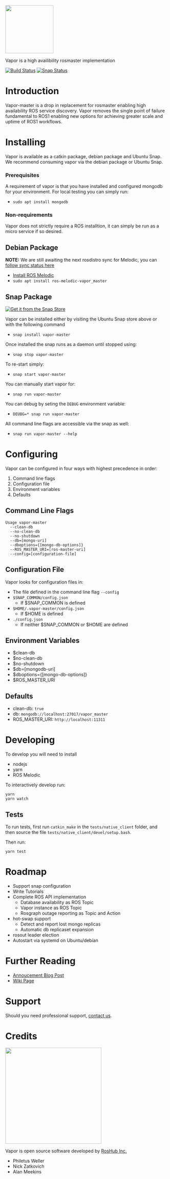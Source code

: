 <img src=./icons/roshub_vector_logo.svg width=150>


Vapor is a high availibility rosmaster implementation

[![Build Status](http://build.ros.org/buildStatus/icon?job=Mdev__vapor_master__ubuntu_bionic_amd64)](http://build.ros.org/job/Mdev__vapor_master__ubuntu_bionic_amd64/)  [![Snap Status](https://build.snapcraft.io/badge/roshub/vapor_master.svg)](https://build.snapcraft.io/user/roshub/vapor_master)


# Introduction

Vapor-master is a drop in replacement for rosmaster enabling high availability ROS service discovery. Vapor removes the single point of failure fundamental to ROS1 enabling new options for achieving greater scale and uptime of ROS1 workflows.

# Installing

Vapor is available as a catkin package, debian package and Ubuntu Snap. We recommend consuming vapor via the debian package or Ubuntu Snap.

### Prerequisites

A requirement of vapor is that you have installed and configured mongodb for your environment. For local testing you can simply run:

* `sudo apt install mongodb`

### Non-requirements

Vapor does not strictly require a ROS installtion, it can simply be run as a micro service if so desired.

## Debian Package

**NOTE:** We are still awaiting the next rosdistro sync for Melodic, you can [follow sync status here](http://repositories.ros.org/status_page/ros_melodic_default.html?q=vapor)

 * [Install ROS Melodic](http://wiki.ros.org/melodic/Installation/)
 * `sudo apt install ros-melodic-vapor_master`

## Snap Package

[![Get it from the Snap Store](https://snapcraft.io/static/images/badges/en/snap-store-white.svg)](https://snapcraft.io/vapor-master)

Vapor can be installed either by visiting the Ubuntu Snap store above or with the following command

* `snap install vapor-master`

Once installed the snap runs as a daemon until stopped using:

* `snap stop vapor-master`

To re-start simply:

* `snap start vapor-master`

You can manually start vapor for:

* `snap run vapor-master`

You can debug by seting the `DEBUG` environment variable:

* `DEUBG=* snap run vapor-master`

All command line flags are accessible via the snap as well:

* `snap run vapor-master --help`

# Configuring

Vapor can be configured in four ways with highest precedence in order:

1. Command line flags
2. Configuration file
3. Environment variables
4. Defaults

## Command Line Flags

```
Usage vapor-master
  --clean-db
  --no-clean-db
  --no-shutdown
  --db=[mongo-uri]
  --dboptions={[mongo-db-options]}
  --ROS_MASTER_URI=[ros-master-uri]
  --config=[configuration-file]
```

## Configuration File

Vapor looks for configuration files in:

 * The file defined in the command line flag `--config`
 * `$SNAP_COMMON/config.json`
   * If $SNAP_COMMON is defined
 * `$HOME/.vapor-master/config.json`
    * If $HOME is defined
 * `./config.json`
    * If neither $SNAP_COMMON or $HOME are defined

## Environment Variables

 * $clean-db
 * $no-clean-db
 * $no-shutdown
 * $db=[mongodb-uri]
 * $dboptions={[mongo-db-options]}
 * $ROS_MASTER_URI

## Defaults

 * clean-db: `true`
 * db: `mongodb://localhost:27017/vapor_master`
 * ROS_MASTER_URI: `http://localhost:11311`

# Developing

To develop you will need to install

 * nodejs
 * yarn
 * ROS Melodic

To interactively develop run:

```
yarn
yarn watch
```
## Tests

To run tests, first run `catkin_make` in the `tests/native_client` folder, and then source the file `tests/native_client/devel/setup.bash`.

Then run:

`yarn test`

# Roadmap

 * Support snap configuration
 * Write Tutorials
 * Complete ROS API implementation
    * Database availability as ROS Topic
    * Vapor instance as ROS Topic
    * Rosgraph outage reporting as Topic and Action
 * hot-swap support
    * Detect and report lost mongo replicas
    * Automatic db replicaset expansion
 * rosout leader election
 * Autostart via systemd on Ubuntu/debian

# Further Reading

* [Annoucement Blog Post](https://medium.com/roshub/introducing-vapor-a-high-availability-ros-1-x-master-19d66506cb7a)
* [Wiki Page](http://wiki.ros.org/vapor_master)

# Support

Should you need professional support, [contact us](https://roshub.io/contact/).

# Credits

[<img src=./icons/roshub_logo_cropped_large.png width=300>](https://roshub.io)

Vapor is open source software developed by [RosHub Inc.](https://roshub.io)

 * Philetus Weller
 * Nick Zatkovich
 * Alan Meekins

